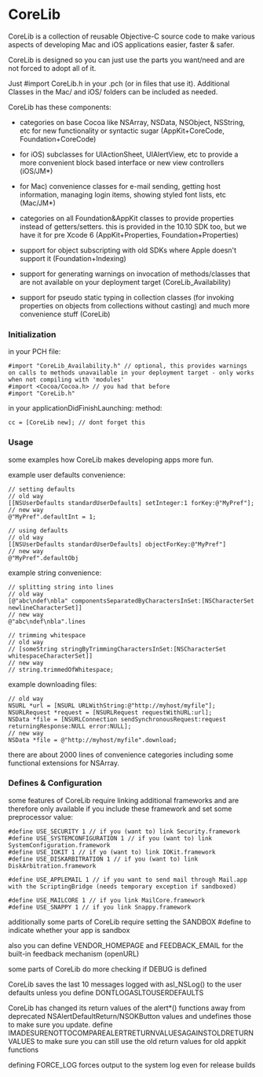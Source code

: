 CoreLib
=======

CoreLib is a collection of reusable Objective-C source code to make various aspects of developing Mac and iOS applications easier, faster & safer.

CoreLib is designed so you can just use the parts you want/need and are not forced to adopt all of it. 

Just #import CoreLib.h in your .pch (or in files that use it). Additional Classes in the Mac/ and iOS/ folders can be included as needed.

CoreLib has these components:

* categories on base Cocoa like NSArray, NSData, NSObject, NSString, etc for new functionality or syntactic sugar (AppKit+CoreCode, Foundation+CoreCode)

* for iOS) subclasses for UIActionSheet, UIAlertView, etc to provide a more convenient block based interface or new view controllers (iOS/JM*)

* for Mac) convenience classes for e-mail sending, getting host information, managing login items, showing styled font lists, etc  (Mac/JM*)

* categories on all Foundation&AppKit classes to provide properties instead of getters/setters. this is provided in the 10.10 SDK too, but we have it for pre Xcode 6 (AppKit+Properties, Foundation+Properties)

* support for object subscripting with old SDKs where Apple doesn't support it (Foundation+Indexing)

* support for generating warnings on invocation of methods/classes that are not available on your deployment target (CoreLib_Availability)

* support for pseudo static typing in collection classes (for invoking properties on objects from collections without casting) and much more convenience stuff (CoreLib)


### Initialization

in your PCH file:
 
	#import "CoreLib_Availability.h" // optional, this provides warnings on calls to methods unavailable in your deployment target - only works when not compiling with 'modules'
	#import <Cocoa/Cocoa.h> // you had that before
	#import "CoreLib.h"

in your applicationDidFinishLaunching:  method:

	cc = [CoreLib new]; // dont forget this

### Usage

some examples how CoreLib makes developing apps more fun.

example user defaults convenience:

	// setting defaults
	// old way 
	[[NSUserDefaults standardUserDefaults] setInteger:1 forKey:@"MyPref"];
	// new way 
	@"MyPref".defaultInt = 1;

	// using defaults
	// old way 
	[[NSUserDefaults standardUserDefaults] objectForKey:@"MyPref"]
	// new way 
	@"MyPref".defaultObj


example string convenience:

	// splitting string into lines
	// old way
	[@"abc\ndef\nbla" componentsSeparatedByCharactersInSet:[NSCharacterSet newlineCharacterSet]]
	// new way
	@"abc\ndef\nbla".lines

	// trimming whitespace
	// old way
	// [someString stringByTrimmingCharactersInSet:[NSCharacterSet whitespaceCharacterSet]]
	// new way
	// string.trimmedOfWhitespace;


example downloading files:

	// old way
	NSURL *url = [NSURL URLWithString:@"http://myhost/myfile"];
	NSURLRequest *request = [NSURLRequest requestWithURL:url];
	NSData *file = [NSURLConnection sendSynchronousRequest:request returningResponse:NULL error:NULL];
	// new way
	NSData *file = @"http://myhost/myfile".download;

there are about 2000 lines of convenience categories including some functional extensions for NSArray.

### Defines & Configuration

some features of CoreLib require linking additional frameworks and are therefore only available if you include these framework and set some preprocessor value:


	#define USE_SECURITY 1 // if you (want to) link Security.framework
	#define USE_SYSTEMCONFIGURATION 1 // if you (want to) link SystemConfiguration.framework
	#define USE_IOKIT 1 // if yo (want to) link IOKit.framework
	#define USE_DISKARBITRATION 1 // if you (want to) link DiskArbitration.framework

	#define USE_APPLEMAIL 1 // if you want to send mail through Mail.app with the ScriptingBridge (needs temporary exception if sandboxed)

	#define USE_MAILCORE 1 // if you link MailCore.framework
	#define USE_SNAPPY 1 // if you link Snappy.framework

additionally some parts of CoreLib require setting the SANDBOX #define to indicate whether your app is sandbox

also you can define VENDOR_HOMEPAGE and FEEDBACK_EMAIL for the built-in feedback mechanism (openURL)	

some parts of CoreLib do more checking if DEBUG is defined

CoreLib saves the last 10 messages logged with asl_NSLog() to the user defaults unless you define  DONTLOGASLTOUSERDEFAULTS

CoreLib has changed its return values of the alert*() functions away from deprecated NSAlertDefaultReturn/NSOKButton values and undefines those to make sure you update. define IMADESURENOTTOCOMPAREALERTRETURNVALUESAGAINSTOLDRETURNVALUES to make sure you can still use the old return values for old appkit functions

defining FORCE_LOG forces output to the system log even for release builds